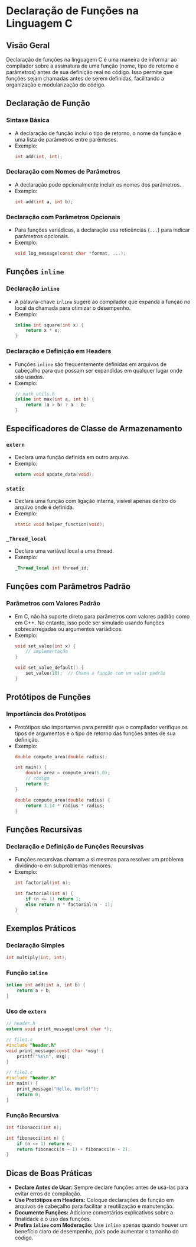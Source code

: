
# Declaração de Funções na Linguagem C

## Visão Geral
Declaração de funções na linguagem C é uma maneira de informar ao compilador sobre a assinatura de uma função (nome, tipo de retorno e parâmetros) antes de sua definição real no código. Isso permite que funções sejam chamadas antes de serem definidas, facilitando a organização e modularização do código.

## Declaração de Função

### Sintaxe Básica
- A declaração de função inclui o tipo de retorno, o nome da função e uma lista de parâmetros entre parênteses.
- Exemplo:
  ```c
  int add(int, int);
  ```

### Declaração com Nomes de Parâmetros
- A declaração pode opcionalmente incluir os nomes dos parâmetros.
- Exemplo:
  ```c
  int add(int a, int b);
  ```

### Declaração com Parâmetros Opcionais
- Para funções variádicas, a declaração usa reticências (`...`) para indicar parâmetros opcionais.
- Exemplo:
  ```c
  void log_message(const char *format, ...);
  ```

## Funções `inline`

### Declaração `inline`
- A palavra-chave `inline` sugere ao compilador que expanda a função no local da chamada para otimizar o desempenho.
- Exemplo:
  ```c
  inline int square(int x) {
      return x * x;
  }
  ```

### Declaração e Definição em Headers
- Funções `inline` são frequentemente definidas em arquivos de cabeçalho para que possam ser expandidas em qualquer lugar onde são usadas.
- Exemplo:
  ```c
  // math_utils.h
  inline int max(int a, int b) {
      return (a > b) ? a : b;
  }
  ```

## Especificadores de Classe de Armazenamento

### `extern`
- Declara uma função definida em outro arquivo.
- Exemplo:
  ```c
  extern void update_data(void);
  ```

### `static`
- Declara uma função com ligação interna, visível apenas dentro do arquivo onde é definida.
- Exemplo:
  ```c
  static void helper_function(void);
  ```

### `_Thread_local`
- Declara uma variável local a uma thread.
- Exemplo:
  ```c
  _Thread_local int thread_id;
  ```

## Funções com Parâmetros Padrão

### Parâmetros com Valores Padrão
- Em C, não há suporte direto para parâmetros com valores padrão como em C++. No entanto, isso pode ser simulado usando funções sobrecarregadas ou argumentos variádicos.
- Exemplo:
  ```c
  void set_value(int x) {
      // implementação
  }

  void set_value_default() {
      set_value(10);  // Chama a função com um valor padrão
  }
  ```

## Protótipos de Funções

### Importância dos Protótipos
- Protótipos são importantes para permitir que o compilador verifique os tipos de argumentos e o tipo de retorno das funções antes de sua definição.
- Exemplo:
  ```c
  double compute_area(double radius);

  int main() {
      double area = compute_area(5.0);
      // código
      return 0;
  }

  double compute_area(double radius) {
      return 3.14 * radius * radius;
  }
  ```

## Funções Recursivas

### Declaração e Definição de Funções Recursivas
- Funções recursivas chamam a si mesmas para resolver um problema dividindo-o em subproblemas menores.
- Exemplo:
  ```c
  int factorial(int n);

  int factorial(int n) {
      if (n <= 1) return 1;
      else return n * factorial(n - 1);
  }
  ```

## Exemplos Práticos

### Declaração Simples
```c
int multiply(int, int);
```

### Função `inline`
```c
inline int add(int a, int b) {
    return a + b;
}
```

### Uso de `extern`
```c
// header.h
extern void print_message(const char *);

// file1.c
#include "header.h"
void print_message(const char *msg) {
    printf("%s\n", msg);
}

// file2.c
#include "header.h"
int main() {
    print_message("Hello, World!");
    return 0;
}
```

### Função Recursiva
```c
int fibonacci(int n);

int fibonacci(int n) {
    if (n <= 1) return n;
    return fibonacci(n - 1) + fibonacci(n - 2);
}
```

## Dicas de Boas Práticas
- **Declare Antes de Usar:** Sempre declare funções antes de usá-las para evitar erros de compilação.
- **Use Protótipos em Headers:** Coloque declarações de função em arquivos de cabeçalho para facilitar a reutilização e manutenção.
- **Documente Funções:** Adicione comentários explicativos sobre a finalidade e o uso das funções.
- **Prefira `inline` com Moderação:** Use `inline` apenas quando houver um benefício claro de desempenho, pois pode aumentar o tamanho do código.
